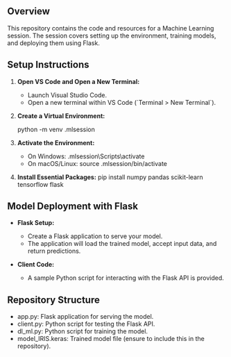 ## Overview
This repository contains the code and resources for a Machine Learning session. The session covers setting up the environment, training models, and deploying them using Flask.

## Setup Instructions

1. **Open VS Code and Open a New Terminal:**
   - Launch Visual Studio Code.
   - Open a new terminal within VS Code (\`Terminal > New Terminal\`).

2. **Create a Virtual Environment:**

   python -m venv .mlsession

3. **Activate the Environment:**
   - On Windows:
     .mlsession\\Scripts\\activate
   - On macOS/Linux:
     source .mlsession/bin/activate

4. **Install Essential Packages:**
   pip install numpy pandas scikit-learn tensorflow flask

## Model Deployment with Flask

- **Flask Setup:**
  - Create a Flask application to serve your model.
  - The application will load the trained model, accept input data, and return predictions.

- **Client Code:**
  - A sample Python script for interacting with the Flask API is provided.

## Repository Structure

- app.py: Flask application for serving the model.
- client.py: Python script for testing the Flask API.
- dl_ml.py: Python script for training the model.
- model_IRIS.keras: Trained model file (ensure to include this in the repository).

